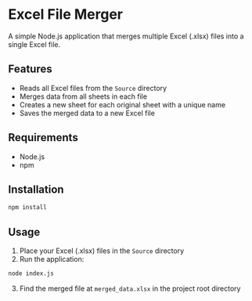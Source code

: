 # Excel File Merger

A simple Node.js application that merges multiple Excel (.xlsx) files into a single Excel file.

## Features

- Reads all Excel files from the `Source` directory
- Merges data from all sheets in each file
- Creates a new sheet for each original sheet with a unique name
- Saves the merged data to a new Excel file

## Requirements

- Node.js
- npm

## Installation

```bash
npm install
```

## Usage

1. Place your Excel (.xlsx) files in the `Source` directory
2. Run the application:

```bash
node index.js
```

3. Find the merged file at `merged_data.xlsx` in the project root directory 